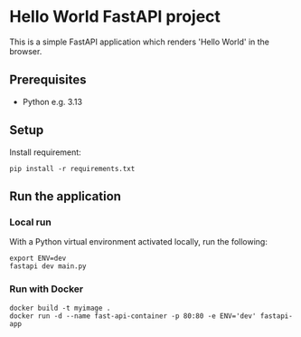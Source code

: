 # Hello World FastAPI project

This is a simple FastAPI application which renders 'Hello World' in the browser.

## Prerequisites

- Python e.g. 3.13

## Setup

Install requirement:

`pip install -r requirements.txt`

## Run the application

### Local run

With a Python virtual environment activated locally, run the following:

```
export ENV=dev
fastapi dev main.py
```

### Run with Docker

```
docker build -t myimage .
docker run -d --name fast-api-container -p 80:80 -e ENV='dev' fastapi-app
```
